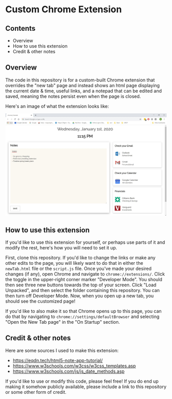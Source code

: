 # Custom Chrome Extension


## Contents
* Overview
* How to use this extension
* Credit & other notes


## Overview
The code in this repository is for a custom-built Chrome extension that overrides the "new tab" page and instead shows an html page displaying the current date & time, useful links, and a notepad that can be edited and saved, meaning the notes persist even when the page is closed.

Here's an image of what the extension looks like:

![Extension Image](extension.JPG)


## How to use this extension
If you'd like to use this extension for yourself, or perhaps use parts of it and modify the rest, here's how you will need to set it up.

First, clone this repository. If you'd like to change the links or make any other edits to the page, you will likely want to do that in either the `newTab.html` file or the `script.js` file. Once you've made your desired changes (if any), open Chrome and navigate to `chrome://extensions/`. Click the toggle in the upper-right corner marker "Developer Mode". You should then see three new buttons towards the top of your screen. Click "Load Unpacked", and then select the folder containing this repository. You can then turn off Developer Mode. Now, when you open up a new tab, you should see the customized page!

If you'd like to also make it so that Chrome opens up to this page, you can do that by navigating to `chrome://settings/defaultBrowser` and selecting "Open the New Tab page" in the "On Startup" section.


## Credit & other notes
Here are some sources I used to make this extension:
* https://eqdn.tech/html5-note-app-tutorial/
* https://www.w3schools.com/w3css/w3css_templates.asp
* https://www.w3schools.com/js/js_date_methods.asp

If you'd like to use or modify this code, please feel free! If you do end up making it somehow publicly available, please include a link to this repository or some other form of credit.

